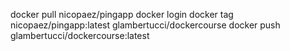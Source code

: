 docker pull nicopaez/pingapp
docker login
docker tag nicopaez/pingapp:latest glambertucci/dockercourse
docker push glambertucci/dockercourse:latest